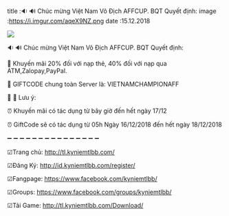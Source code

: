 title :🔉 🔊 Chúc mừng Việt Nam Vô Địch AFFCUP. BQT Quyết định:
image :https://i.imgur.com/aqeX9NZ.png
date  :15.12.2018

![](https://i.imgur.com/aqeX9NZ.png)

🔉 🔊 Chúc mừng Việt Nam Vô Địch AFFCUP. BQT Quyết định:

💠 Khuyến mãi 20% đối với nạp thẻ, 40% đối với nạp qua ATM,Zalopay,PayPal.

💠 GIFTCODE chung toàn Server là: VIETNAMCHAMPIONAFF

🔴 🔴 Lưu ý:

⏰ Khuyến mãi có tác dụng từ bây giờ đến hết ngày 17/12

⏰ GiftCode sẽ có tác dụng từ 05h Ngày 16/12/2018 đến hết ngày 18/12/2018

➖ ➖ ➖ ➖ ➖ ➖ ➖ ➖ ➖ ➖ ➖ ➖ ➖ ➖ ➖

☑Trang chủ: http://tl.kyniemtlbb.com/

☑Đăng Ký: http://id.kyniemtlbb.com/register/

☑Fangpage: https://www.facebook.com/kyniemtlbb/

☑Groups: https://www.facebook.com/groups/kyniemtlbb/

☑Tải Game: http://tl.kyniemtlbb.com/Download/
